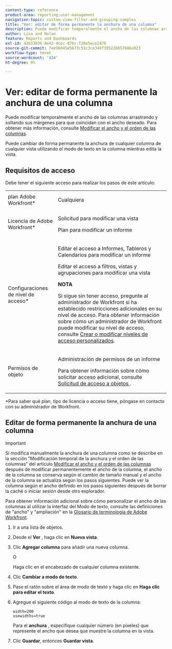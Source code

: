 ```yaml
---
content-type: reference
product-area: reporting;user-management
navigation-topic: custom-view-filter-and-grouping-samples
title: "Ver: editar de forma permanente la anchura de una columna"
description: Puede modificar temporalmente el ancho de las columnas arrastrando y soltando sus márgenes para que coincidan con el ancho deseado. Para obtener más información, consulte Modificación del ancho y el orden de las columnas.
author: Lisa and Nolan
feature: Reports and Dashboards
exl-id: 42633036-8e42-4cec-876c-f20a5ece2478
source-git-commit: 7ee96045e5673c51c3ce348f395226857686a923
workflow-type: tm+mt
source-wordcount: '434'
ht-degree: 0%

---
```


# Ver: editar de forma permanente la anchura de una columna

Puede modificar temporalmente el ancho de las columnas arrastrando y soltando sus márgenes para que coincidan con el ancho deseado. Para obtener más información, consulte [Modificar el ancho y el orden de las columnas](../../../reports-and-dashboards/reports/reporting-elements/modify-column-width-order.md).

Puede cambiar de forma permanente la anchura de cualquier columna de cualquier vista utilizando el modo de texto en la columna mientras edita la vista.

## Requisitos de acceso

Debe tener el siguiente acceso para realizar los pasos de este artículo:

<table style="table-layout:auto"> 
 <col> 
 <col> 
 <tbody> 
  <tr> 
   <td role="rowheader">plan Adobe Workfront*</td> 
   <td> <p>Cualquiera</p> </td> 
  </tr> 
  <tr> 
   <td role="rowheader">Licencia de Adobe Workfront*</td> 
   <td> <p>Solicitud para modificar una vista </p>
   <p>Plan para modificar un informe</p> </td> 
  </tr> 
  <tr> 
   <td role="rowheader">Configuraciones de nivel de acceso*</td> 
   <td> <p>Editar el acceso a Informes, Tableros y Calendarios para modificar un informe</p> <p>Editar el acceso a filtros, vistas y agrupaciones para modificar una vista</p> <p><b>NOTA</b>

Si sigue sin tener acceso, pregunte al administrador de Workfront si ha establecido restricciones adicionales en su nivel de acceso. Para obtener información sobre cómo un administrador de Workfront puede modificar su nivel de acceso, consulte <a href="../../../administration-and-setup/add-users/configure-and-grant-access/create-modify-access-levels.md" class="MCXref xref">Crear o modificar niveles de acceso personalizados</a>.</p> </td>
</tr>  
  <tr> 
   <td role="rowheader">Permisos de objeto</td> 
   <td> <p>Administración de permisos de un informe</p> <p>Para obtener información sobre cómo solicitar acceso adicional, consulte <a href="../../../workfront-basics/grant-and-request-access-to-objects/request-access.md" class="MCXref xref">Solicitud de acceso a objetos </a>.</p> </td> 
  </tr> 
 </tbody> 
</table>

&#42;Para saber qué plan, tipo de licencia o acceso tiene, póngase en contacto con su administrador de Workfront.

## Editar de forma permanente la anchura de una columna

>[!IMPORTANT]
>
>Si modifica manualmente la anchura de una columna como se describe en la sección &quot;Modificación temporal de la anchura y el orden de las columnas&quot; del artículo [Modificar el ancho y el orden de las columnas](../../../reports-and-dashboards/reports/reporting-elements/modify-column-width-order.md) después de modificar permanentemente el ancho de la columna, el ancho de la columna se conserva según el cambio de tamaño manual y el ancho de la columna se actualiza según los pasos siguientes. Puede ver la columna según el ancho definido en los pasos siguientes después de borrar la caché o iniciar sesión desde otro explorador.
>
>Para obtener información adicional sobre cómo personalizar el ancho de las columnas al utilizar la interfaz del Modo de texto, consulte las definiciones de &quot;ancho&quot; y &quot;ampliación&quot; en la [Glosario de terminología de Adobe Workfront](../../../workfront-basics/navigate-workfront/workfront-navigation/workfront-terminology-glossary.md).

1. Ir a una lista de objetos.
1. Desde el **Ver** , haga clic en **Nueva vista**.

1. Clic **Agregar columna** para añadir una nueva columna.

   O

   Haga clic en el encabezado de cualquier columna existente.

1. Clic **Cambiar a modo de texto**.
1. Pase el ratón sobre el área de modo de texto y haga clic en **Haga clic para editar el texto**.
1. Agregue el siguiente código al modo de texto de la columna:

   ```
   width=200
   usewidths=true
   ```

   Para el **anchura** , especifique cualquier número (en píxeles) que represente el ancho que desea que muestre la columna en la vista.

1. Clic **Guardar**, entonces **Guardar vista**.


